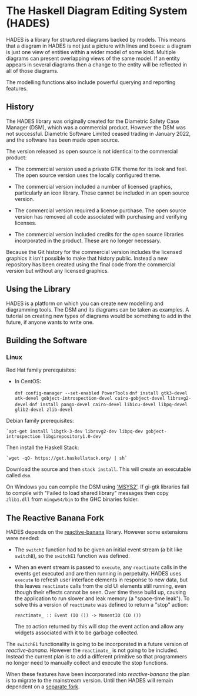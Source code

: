 # The Haskell Diagram Editing System (HADES)

HADES is a library for structured diagrams backed by models. This means that a diagram in HADES
is not just a picture with lines and boxes: a diagram is just one view of entities within a
wider model of some kind. Multiple diagrams can present overlapping views of the same model. If
an entity appears in several diagrams then a change to the entity will be reflected in all of those
diagrams.

The modelling functions also include powerful querying and reporting features.

## History

The HADES library was originally created for the Diametric Safety Case Manager (DSM), which was a
commercial product. However the DSM was not successful. Diametric Software Limited ceased trading
in January 2022, and the software has been made open source.

The version released as open source is not identical to the commercial product:

* The commercial version used a private GTK theme for its look and feel. The open source version
uses the locally configured theme.

* The commercial version included a number of licensed graphics, particularly an icon library.
These cannot be included in an open source version.

* The commercial version required a license purchase. The open source version has removed all
code associated with purchasing and verifying licenses.

* The commercial version included credits for the open source libraries incorporated in the
product. These are no longer necessary.

Because the Git history for the commercial version includes the licensed graphics it isn't possible
to make that history public. Instead a new repository has been created using the final code from
the commercial version but without any licensed graphics.

## Using the Library

HADES is a platform on which you can create new modelling and diagramming tools. The DSM and its
diagrams can be taken as examples. A tutorial on creating new types of diagrams would be something
to add in the future, if anyone wants to write one.

## Building the Software

### Linux

Red Hat family prerequisites:

* In CentOS:

    `dnf config-manager --set-enabled PowerTools`
    `dnf install gtk3-devel atk-devel gobject-introspection-devel cairo-gobject-devel librsvg2-devel`
    `dnf install pango-devel cairo-devel libicu-devel libpq-devel glib2-devel zlib-devel`

Debian family prerequisites:

    `apt-get install libgtk-3-dev librsvg2-dev libpq-dev gobject-introspection libgirepository1.0-dev`



Then install the Haskell Stack:

    `wget -qO- https://get.haskellstack.org/ | sh`


Download the source and then `stack install`. This will create an executable called `dsm`.

On Windows you can compile the DSM using ['MSYS2'](https://www.msys2.org/). If gi-gtk libraries
fail to compile with "Failed to load shared library" messages then copy `zlib1.dll` from
`mingw64/bin` to the GHC binaries folder.

## The Reactive Banana Fork

HADES depends on the [reactive-banana](https://hackage.haskell.org/package/reactive-banana) library.
However some extensions were needed:

* The `switchE` function had to be given an initial event stream (a bit like `switchB`), so the
`switchE1` function was defined.

* When an event stream is passed to `execute`, any `reactimate` calls in the events get executed
and are then running in perpetuity. HADES uses `execute` to refresh user interface elements in
response to new data, but this leaves `reactimate` calls from the old UI elements still running,
even though their effects cannot be seen. Over time these build up, causing the application to
run slower and leak memory (a "space-time leak"). To solve this a version of `reactimate` was
defined to return a "stop" action:

    ``reactimate_ :: Event (IO ()) -> MomentIO (IO ())``

    The `IO` action returned by this will stop the event action and allow any widgets associated
    with it to be garbage collected.

The `switchE1` functionality is going to be incorporated in a future version of *reactive-banana*.
However the `reactimate_` is not going to be included. Instead the current plan is to add a
different primitive so that programmers no longer need to manually collect and execute the stop
functions.

When these features have been incorporated into *reactive-banana* the plan is to migrate to the
mainstream version. Until then HADES will remain dependent on a
[separate fork](https://github.com/PaulJohnson/reactive-banana/commit/684dd9eeabfaa66928d51515634bae0e53d3773c).
